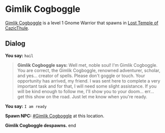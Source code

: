 # Gimlik Cogboggle



[Gimlik Cogboggle](/npc/48040) is a level 1 Gnome Warrior that spawns in [Lost Temple of CazicThule](/zone/48).



## Dialog

**You say:** `hail`



>**Gimlik Cogboggle says:** Well met, noble soul!  I'm Gimlik Cogboggle. You are correct, the Gimlik Cogboggle, renowned adventurer, scholar, and yes... creator of spells.  Please don't goggle or touch.  Your opportunity has arrived, my friend.  I was sent here to complete a very important task and for that, I will need some slight assistance.  If you will be kind enough to follow me, I'll show you to your doom... err... get this show on the road.  Just let me know when you're ready.

**You say:** `I am ready`



**Spawn NPC:**  [\#Gimlik Cogboggle](/npc/48402) at this location.


**Gimlik Cogboggle despawns.**
end
